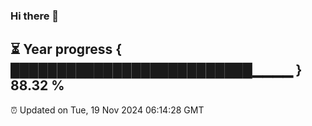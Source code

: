 ### Hi there 👋
⏳ Year progress { ██████████████████████████▁▁▁▁ } 88.32 %
---
⏰ Updated on Tue, 19 Nov 2024 06:14:28 GMT

